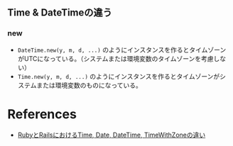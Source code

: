 
## Time & DateTimeの違う

### new

+ `DateTime.new(y, m, d, ...)` のようにインスタンスを作るとタイムゾーンがUTCになっている。（システムまたは環境変数のタイムゾーンを考慮しない）
+ `Time.new(y, m, d, ...)` のようにインスタンスを作るとタイムゾーンがシステムまたは環境変数のものになっている。


# References

+ [RubyとRailsにおけるTime, Date, DateTime, TimeWithZoneの違い](http://qiita.com/jnchito/items/cae89ee43c30f5d6fa2c)